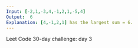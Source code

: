 ```yaml
---
Input: [-2,1,-3,4,-1,2,1,-5,4]
Output:  6
Explanation: [4,-1,2,1] has the largest sum = 6.
---
```

Leet Code 30-day challenge: day 3


